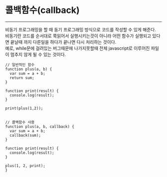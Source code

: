 # 콜백함수(callback)
- - -

비동기 프로그래밍을 할 때 동기 프로그래밍 방식으로 코드를 작성할 수 있게 해준다.   
비동기란 코드를 순서대로 쭉읽어서 실행시키는것이 아니라 어떤 함수가 실행되고 있다면 끝날때 까지 다른일을 하다가 끝나면 다시 처리하는 것이다.   
예로, while문에 걸려있는 버그때문에 나가지못할때 전체 javascript로 이루어진 파일이 멈추지 않게 될 수 있는 것이다.   

```
// 일반적인 함수
function plus(a, b) { 
  var sum = a + b;
  return sum;
}  

function print(result) {
  console.log(result);
}

print(plus(1,2));


// 콜백함수 사용
function plus(a, b, callback) {
  var sum = a + b;
  callback(sum);
}

function print(result) {  
  console.log(result);
}                         

plus(1, 2, print);
}
```
